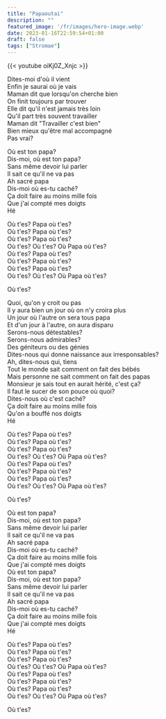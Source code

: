 ```yaml
---
title: "Papaoutai"
description: ""
featured_image: '/fr/images/hero-image.webp'
date: 2023-01-16T22:59:54+01:00
draft: false
tags: ["Stromae"]
---
```


{{< youtube oiKj0Z_Xnjc >}}

Dites-moi d'où il vient  
Enfin je saurai où je vais  
Maman dit que lorsqu'on cherche bien  
On finit toujours par trouver  
Elle dit qu'il n'est jamais très loin  
Qu'il part très souvent travailler  
Maman dit "Travailler c'est bien"  
Bien mieux qu'être mal accompagné  
Pas vrai?

Où est ton papa?  
Dis-moi, où est ton papa?  
Sans même devoir lui parler  
Il sait ce qu'il ne va pas  
Ah sacré papa  
Dis-moi où es-tu caché?  
Ça doit faire au moins mille fois  
Que j'ai compté mes doigts  
Hé

Où t'es? Papa où t'es?  
Où t'es? Papa où t'es?  
Où t'es? Papa où t'es?  
Où t'es? Où t'es? Où Papa où t'es?  
Où t'es? Papa où t'es?  
Où t'es? Papa où t'es?  
Où t'es? Papa où t'es?  
Où t'es? Où t'es? Où Papa où t'es?

Où t'es?

Quoi, qu'on y croit ou pas  
Il y aura bien un jour où on n'y croira plus  
Un jour où l'autre on sera tous papa  
Et d'un jour à l'autre, on aura disparu  
Serons-nous détestables?  
Serons-nous admirables?  
Des géniteurs ou des génies  
Dites-nous qui donne naissance aux irresponsables?  
Ah, dites-nous qui, tiens  
Tout le monde sait comment on fait des bébés  
Mais personne ne sait comment on fait des papas  
Monsieur je sais tout en aurait hérité, c'est ça?  
Il faut le sucer de son pouce où quoi?  
Dites-nous où c'est caché?  
Ça doit faire au moins mille fois  
Qu'on a bouffé nos doigts  
Hé

Où t'es? Papa où t'es?  
Où t'es? Papa où t'es?  
Où t'es? Papa où t'es?  
Où t'es? Où t'es? Où Papa où t'es?  
Où t'es? Papa où t'es?  
Où t'es? Papa où t'es?  
Où t'es? Papa où t'es?  
Où t'es? Où t'es? Où Papa où t'es?

Où t'es?

Où est ton papa?  
Dis-moi, où est ton papa?  
Sans même devoir lui parler  
Il sait ce qu'il ne va pas  
Ah sacré papa  
Dis-moi où es-tu caché?  
Ça doit faire au moins mille fois  
Que j'ai compté mes doigts  
Où est ton papa?  
Dis-moi, où est ton papa?  
Sans même devoir lui parler  
Il sait ce qu'il ne va pas  
Ah sacré papa  
Dis-moi où es-tu caché?  
Ça doit faire au moins mille fois  
Que j'ai compté mes doigts  
Hé

Où t'es? Papa où t'es?  
Où t'es? Papa où t'es?  
Où t'es? Papa où t'es?  
Où t'es? Où t'es? Où Papa où t'es?  
Où t'es? Papa où t'es?  
Où t'es? Papa où t'es?  
Où t'es? Papa où t'es?  
Où t'es? Où t'es? Où Papa où t'es?

Où t'es?
